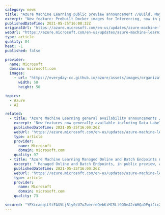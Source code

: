 ```yaml
---
category: news
title: "Azure Machine Learning public preview announcement //Build, May 2021"
excerpt: "New feature: Prebuilt Docker images for Inferencing, now in public preview."
publishedDateTime: 2021-05-25T16:00:32Z
originalUrl: "https://azure.microsoft.com/en-us/updates/azure-machine-learning-public-preview-announcement-build-may-2021/"
webUrl: "https://azure.microsoft.com/en-us/updates/azure-machine-learning-public-preview-announcement-build-may-2021/"
type: article
quality: 84
heat: -1
published: false

provider:
  name: Microsoft
  domain: microsoft.com
  images:
    - url: "https://everyday-cc.github.io/azure/assets/images/organizations/microsoft.com-50x50.jpg"
      width: 50
      height: 50

topics:
  - Azure
  - AI

related:
  - title: "Azure Machine Learning general availability announcements //Build, May 2021"
    excerpt: "New features now generally available including Data Labeling – Image Instance Segmentation and MLflow support "
    publishedDateTime: 2021-05-25T16:00:26Z
    webUrl: "https://azure.microsoft.com/en-us/updates/azure-machine-learning-general-availability-announcements-build-may-2021/"
    type: article
    provider:
      name: Microsoft
      domain: microsoft.com
    quality: 97
  - title: "Azure Machine Learning Managed Online and Batch Endpoints now in public preview //Build 2021."
    excerpt: " Managed Online and Batch Endpoints, in public preview, allow for seamless deployment and operationalization "
    publishedDateTime: 2021-05-25T16:00:26Z
    webUrl: "https://azure.microsoft.com/en-us/updates/azure-machine-learning-managed-online-and-batch-endpoints-now-in-public-preview-build-2021/"
    type: article
    provider:
      name: Microsoft
      domain: microsoft.com
    quality: 73

secured: "YFXicaoqiLStFAXVLjRly0/U7uZwerreQebKiMCRLl9OOeA2cWHQaDPqiJicZx3OS7Pew/4aaQej4qgUf21ZzmfwXgLi7jT1HHnbTnIpurOYhSqb2lNnMALBevZS/4b7ZrerJ20KGCmebLLrBwltRPx5L7Xp4EXKV+zEW9CBYJA5gIPGhVN7sh/ElHu5fr3wquNftgIKjGInKaziFeVGRcTmBHKkxWJ6EgOo3LMEaP9jPs2ikdv4YcQXzJmbcpDhcpcC8wm5qyc3cKRGHiq3aFafG/FMUmDwr0J2UQgGXwvfRVl3TO5Yf61oiA4rND+NR+KsPDx/lxg5C48RxJ2/gCF4+XSdT8DMeSY7ZPpfEyc=;r/3u6FR6Ev5lpNnG1RRzFA=="
---
```


